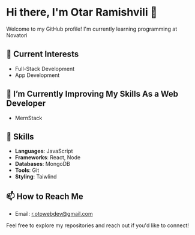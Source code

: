 # Hi there, I'm Otar Ramishvili 👋

Welcome to my GitHub profile! I'm currently learning programming at Novatori

## 🔭 Current Interests

- Full-Stack Development
- App Development

## 🌱 I’m Currently Improving My Skills As a Web Developer

- MernStack

## 🚀 Skills

- **Languages**: JavaScript
- **Frameworks**: React, Node
- **Databases**: MongoDB
- **Tools**: Git
- **Styling**: Taiwlind
  
## 📫 How to Reach Me

- Email: [r.otowebdev@gmail.com](mailto:r.otowebdev@gmail.com)

Feel free to explore my repositories and reach out if you'd like to connect!
